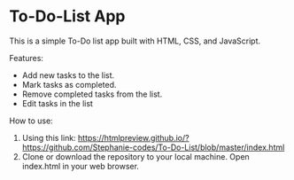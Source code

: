# To-Do-List App 

This is a simple To-Do list app built with HTML, CSS, and JavaScript.

Features:

- Add new tasks to the list.
- Mark tasks as completed.
- Remove completed tasks from the list.
- Edit tasks in the list 

How to use: 
1. Using this link: 
    https://htmlpreview.github.io/?https://github.com/Stephanie-codes/To-Do-List/blob/master/index.html 
2. Clone or download the repository to your local machine.
    Open index.html in your web browser.
